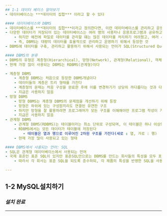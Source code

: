 ```yaml
--- 
## 1-1 데이터 베이스 알아보기
- 데이터베이스는 ***데이터의 집합*** 이라고 할 수 있다

#### 데이터베이스와 DBMS
- 데이터베이스를 ***데이터의 집합***이라고 정의한다면, 이런 데이터베이스를 관리하고 운영하는 소프트웨어를 DBMS(Database Management System)라고 한다
- 다양한 데이터가 저장되어 있는 데이터베이스는 여러 명의 사용자나 응용프로그램과 공유하고 동시에 접근이 가능해야 한다
	- 하지만 예전에 파일로 데이터를 관리할 떄는 많은 데이터를 처리하기 어려웠고, 여러 사용자가 동시에 작업할 수 없었다
	- 즉, DBMS는 대량의 데이터를 효율적으로 관리하고 운영하기 위해서 등장한 것
- DBMS에 데이터를 구축, 관리하고 활용하기 위해서 사용되는 언어가 SQL(Structured Query Language)

#### DBMS의 분류
- DBMS의 유형은 계층형(Hierarchical), 망형(Network), 관계형(Relational), 객체지향형(Object-Oriented), 객체관계형(Object-Relational) 이 있다
- 현재 가장 많이 사용되는 DBMS는 RDBMS(관계형)이다

- 계층형 DBMS
	- 계층형 DBMS는 처음으로 등장한 DBMS개념이다
	- 데이터들의 계층은 트리 형태를 가진다
	- 계층형의 문제는 처음 구성을 완료한 후에 이를 변경하기가 상당히 까다롭다는 것과 다른 구성원을 찾아가는 것이 비효율적이라는 것
	- 지금은 사용하지 않음
- 망형 DBMS
	- 망형 DBMS는 계층형 DBMS의 문제점을 개선하기 위해 등장
	- 망형은 하위에 있는 구성원끼리도 연결된 유연한 구조
	- 하지만 망형을 잘 활용하려면 프로그래머가 모든 구조를 이해해야만 프로그램 작성이 가능하다는 것
	- 지금은 사용하지 않음
- 관계형 DBMS
	- 관계형 DBMS(RDBMS)는 테이블이라는 최소 단위로 구성되며, 이 테이블은 하나 이상의 열과 행으로 이루어져 있다
	- RDBMS에서는 모든 데이터가 테이블에 저장된다
		- 테이블은 열과 행으로 이루어진 2차원 구조를 가진다(세로 : 열, 가로 : 행)
	- 현재 가장 많이 사용되고 있는 형태

#### DBMS에서 사용되는 언어: SQL
- SQL은 관계형 데이터베이스에서 사용되는 언어
- 국제 표준인 표준 SQL이 있지만 표준SQL만으로는 DBMS를 만드는 회사들의 특성을 모두 포용하지 못한다
	- 따라서 각 회사는 표준 SQL을 되도록 준수하되, 각 제품의 특성을 반영한 SQL을 사용한다

--- 
```

## 1-2 MySQL설치하기

### ***설치 완료***

--- 

